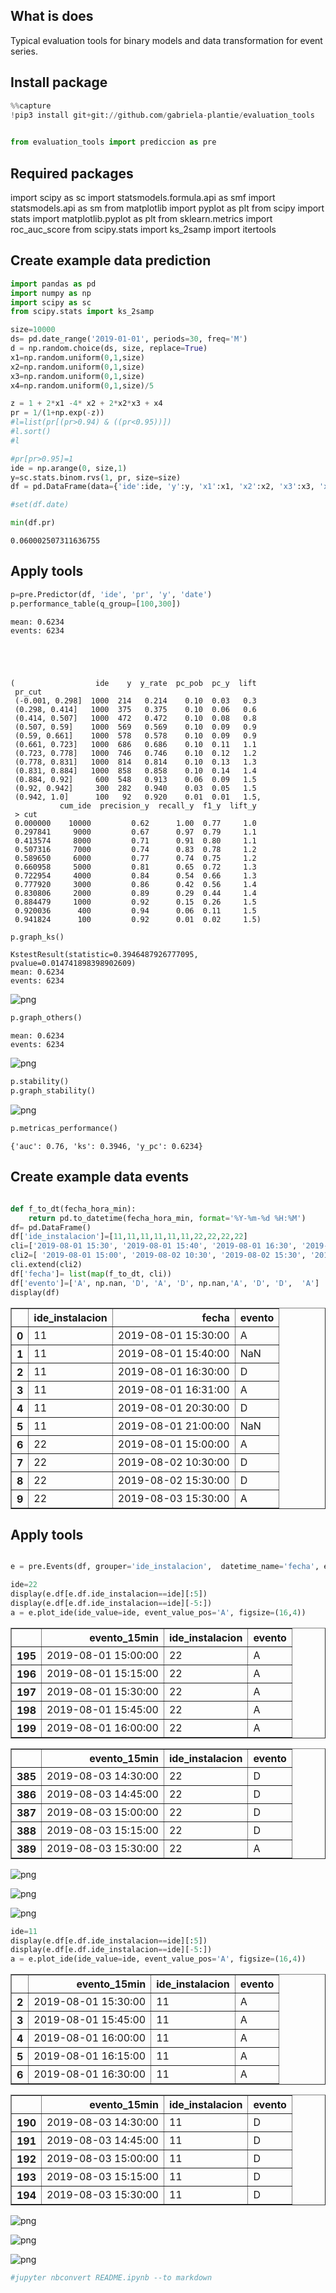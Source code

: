 ## What is does

Typical evaluation tools for binary models and data transformation for event series.

## Install package


```python
%%capture
!pip3 install git+git://github.com/gabriela-plantie/evaluation_tools
    
```


```python
from evaluation_tools import prediccion as pre
```

## Required packages
import scipy as sc
import statsmodels.formula.api as smf
import statsmodels.api as sm
from matplotlib import pyplot as plt
from scipy import stats
import matplotlib.pyplot as plt
from sklearn.metrics import roc_auc_score
from scipy.stats import ks_2samp
import itertools
## Create example data prediction


```python
import pandas as pd
import numpy as np
import scipy as sc
from scipy.stats import ks_2samp
```


```python
size=10000
ds= pd.date_range('2019-01-01', periods=30, freq='M')
d = np.random.choice(ds, size, replace=True)
x1=np.random.uniform(0,1,size)
x2=np.random.uniform(0,1,size)
x3=np.random.uniform(0,1,size)
x4=np.random.uniform(0,1,size)/5

z = 1 + 2*x1 -4* x2 + 2*x2*x3 + x4
pr = 1/(1+np.exp(-z))
#l=list(pr[(pr>0.94) & ((pr<0.95))])
#l.sort()
#l

#pr[pr>0.95]=1
ide = np.arange(0, size,1)
y=sc.stats.binom.rvs(1, pr, size=size)
df = pd.DataFrame(data={'ide':ide, 'y':y, 'x1':x1, 'x2':x2, 'x3':x3, 'x4':x4, 'pr':pr, 'date': d})

#set(df.date)
```


```python
min(df.pr)
```




    0.060002507311636755



## Apply tools


```python
p=pre.Predictor(df, 'ide', 'pr', 'y', 'date')
p.performance_table(q_group=[100,300])
```

    mean: 0.6234
    events: 6234





    (                  ide    y  y_rate  pc_pob  pc_y  lift
     pr_cut                                                
     (-0.001, 0.298]  1000  214   0.214    0.10  0.03   0.3
     (0.298, 0.414]   1000  375   0.375    0.10  0.06   0.6
     (0.414, 0.507]   1000  472   0.472    0.10  0.08   0.8
     (0.507, 0.59]    1000  569   0.569    0.10  0.09   0.9
     (0.59, 0.661]    1000  578   0.578    0.10  0.09   0.9
     (0.661, 0.723]   1000  686   0.686    0.10  0.11   1.1
     (0.723, 0.778]   1000  746   0.746    0.10  0.12   1.2
     (0.778, 0.831]   1000  814   0.814    0.10  0.13   1.3
     (0.831, 0.884]   1000  858   0.858    0.10  0.14   1.4
     (0.884, 0.92]     600  548   0.913    0.06  0.09   1.5
     (0.92, 0.942]     300  282   0.940    0.03  0.05   1.5
     (0.942, 1.0]      100   92   0.920    0.01  0.01   1.5,
               cum_ide  precision_y  recall_y  f1_y  lift_y
     > cut                                                 
     0.000000    10000         0.62      1.00  0.77     1.0
     0.297841     9000         0.67      0.97  0.79     1.1
     0.413574     8000         0.71      0.91  0.80     1.1
     0.507316     7000         0.74      0.83  0.78     1.2
     0.589650     6000         0.77      0.74  0.75     1.2
     0.660958     5000         0.81      0.65  0.72     1.3
     0.722954     4000         0.84      0.54  0.66     1.3
     0.777920     3000         0.86      0.42  0.56     1.4
     0.830806     2000         0.89      0.29  0.44     1.4
     0.884479     1000         0.92      0.15  0.26     1.5
     0.920036      400         0.94      0.06  0.11     1.5
     0.941824      100         0.92      0.01  0.02     1.5)




```python
p.graph_ks()
```

    KstestResult(statistic=0.3946487926777095, pvalue=0.014741898398902609)
    mean: 0.6234
    events: 6234



    
![png](README_files/README_13_1.png)
    



```python
p.graph_others()
```

    mean: 0.6234
    events: 6234



    
![png](README_files/README_14_1.png)
    



```python
p.stability()
p.graph_stability()
```


    
![png](README_files/README_15_0.png)
    



```python
p.metricas_performance()
```




    {'auc': 0.76, 'ks': 0.3946, 'y_pc': 0.6234}



## Create example data events



```python

def f_to_dt(fecha_hora_min):
    return pd.to_datetime(fecha_hora_min, format='%Y-%m-%d %H:%M')
df= pd.DataFrame()
df['ide_instalacion']=[11,11,11,11,11,11,22,22,22,22]
cli=['2019-08-01 15:30', '2019-08-01 15:40', '2019-08-01 16:30', '2019-08-01 16:31','2019-08-01 20:30','2019-08-01 21:00']
cli2=[ '2019-08-01 15:00', '2019-08-02 10:30', '2019-08-02 15:30', '2019-08-03 15:30']
cli.extend(cli2)
df['fecha']= list(map(f_to_dt, cli))
df['evento']=['A', np.nan, 'D', 'A', 'D', np.nan,'A', 'D', 'D',  'A']
display(df)
```


<div>
<style scoped>
    .dataframe tbody tr th:only-of-type {
        vertical-align: middle;
    }

    .dataframe tbody tr th {
        vertical-align: top;
    }

    .dataframe thead th {
        text-align: right;
    }
</style>
<table border="1" class="dataframe">
  <thead>
    <tr style="text-align: right;">
      <th></th>
      <th>ide_instalacion</th>
      <th>fecha</th>
      <th>evento</th>
    </tr>
  </thead>
  <tbody>
    <tr>
      <th>0</th>
      <td>11</td>
      <td>2019-08-01 15:30:00</td>
      <td>A</td>
    </tr>
    <tr>
      <th>1</th>
      <td>11</td>
      <td>2019-08-01 15:40:00</td>
      <td>NaN</td>
    </tr>
    <tr>
      <th>2</th>
      <td>11</td>
      <td>2019-08-01 16:30:00</td>
      <td>D</td>
    </tr>
    <tr>
      <th>3</th>
      <td>11</td>
      <td>2019-08-01 16:31:00</td>
      <td>A</td>
    </tr>
    <tr>
      <th>4</th>
      <td>11</td>
      <td>2019-08-01 20:30:00</td>
      <td>D</td>
    </tr>
    <tr>
      <th>5</th>
      <td>11</td>
      <td>2019-08-01 21:00:00</td>
      <td>NaN</td>
    </tr>
    <tr>
      <th>6</th>
      <td>22</td>
      <td>2019-08-01 15:00:00</td>
      <td>A</td>
    </tr>
    <tr>
      <th>7</th>
      <td>22</td>
      <td>2019-08-02 10:30:00</td>
      <td>D</td>
    </tr>
    <tr>
      <th>8</th>
      <td>22</td>
      <td>2019-08-02 15:30:00</td>
      <td>D</td>
    </tr>
    <tr>
      <th>9</th>
      <td>22</td>
      <td>2019-08-03 15:30:00</td>
      <td>A</td>
    </tr>
  </tbody>
</table>
</div>


## Apply tools
    


```python

e = pre.Events(df, grouper='ide_instalacion',  datetime_name='fecha', event_name='evento', every_x_minutes=15)

ide=22
display(e.df[e.df.ide_instalacion==ide][:5])
display(e.df[e.df.ide_instalacion==ide][-5:])
a = e.plot_ide(ide_value=ide, event_value_pos='A', figsize=(16,4))

```


<div>
<style scoped>
    .dataframe tbody tr th:only-of-type {
        vertical-align: middle;
    }

    .dataframe tbody tr th {
        vertical-align: top;
    }

    .dataframe thead th {
        text-align: right;
    }
</style>
<table border="1" class="dataframe">
  <thead>
    <tr style="text-align: right;">
      <th></th>
      <th>evento_15min</th>
      <th>ide_instalacion</th>
      <th>evento</th>
    </tr>
  </thead>
  <tbody>
    <tr>
      <th>195</th>
      <td>2019-08-01 15:00:00</td>
      <td>22</td>
      <td>A</td>
    </tr>
    <tr>
      <th>196</th>
      <td>2019-08-01 15:15:00</td>
      <td>22</td>
      <td>A</td>
    </tr>
    <tr>
      <th>197</th>
      <td>2019-08-01 15:30:00</td>
      <td>22</td>
      <td>A</td>
    </tr>
    <tr>
      <th>198</th>
      <td>2019-08-01 15:45:00</td>
      <td>22</td>
      <td>A</td>
    </tr>
    <tr>
      <th>199</th>
      <td>2019-08-01 16:00:00</td>
      <td>22</td>
      <td>A</td>
    </tr>
  </tbody>
</table>
</div>



<div>
<style scoped>
    .dataframe tbody tr th:only-of-type {
        vertical-align: middle;
    }

    .dataframe tbody tr th {
        vertical-align: top;
    }

    .dataframe thead th {
        text-align: right;
    }
</style>
<table border="1" class="dataframe">
  <thead>
    <tr style="text-align: right;">
      <th></th>
      <th>evento_15min</th>
      <th>ide_instalacion</th>
      <th>evento</th>
    </tr>
  </thead>
  <tbody>
    <tr>
      <th>385</th>
      <td>2019-08-03 14:30:00</td>
      <td>22</td>
      <td>D</td>
    </tr>
    <tr>
      <th>386</th>
      <td>2019-08-03 14:45:00</td>
      <td>22</td>
      <td>D</td>
    </tr>
    <tr>
      <th>387</th>
      <td>2019-08-03 15:00:00</td>
      <td>22</td>
      <td>D</td>
    </tr>
    <tr>
      <th>388</th>
      <td>2019-08-03 15:15:00</td>
      <td>22</td>
      <td>D</td>
    </tr>
    <tr>
      <th>389</th>
      <td>2019-08-03 15:30:00</td>
      <td>22</td>
      <td>A</td>
    </tr>
  </tbody>
</table>
</div>



    
![png](README_files/README_20_2.png)
    



    
![png](README_files/README_20_3.png)
    



    
![png](README_files/README_20_4.png)
    



```python
ide=11
display(e.df[e.df.ide_instalacion==ide][:5])
display(e.df[e.df.ide_instalacion==ide][-5:])
a = e.plot_ide(ide_value=ide, event_value_pos='A', figsize=(16,4))

```


<div>
<style scoped>
    .dataframe tbody tr th:only-of-type {
        vertical-align: middle;
    }

    .dataframe tbody tr th {
        vertical-align: top;
    }

    .dataframe thead th {
        text-align: right;
    }
</style>
<table border="1" class="dataframe">
  <thead>
    <tr style="text-align: right;">
      <th></th>
      <th>evento_15min</th>
      <th>ide_instalacion</th>
      <th>evento</th>
    </tr>
  </thead>
  <tbody>
    <tr>
      <th>2</th>
      <td>2019-08-01 15:30:00</td>
      <td>11</td>
      <td>A</td>
    </tr>
    <tr>
      <th>3</th>
      <td>2019-08-01 15:45:00</td>
      <td>11</td>
      <td>A</td>
    </tr>
    <tr>
      <th>4</th>
      <td>2019-08-01 16:00:00</td>
      <td>11</td>
      <td>A</td>
    </tr>
    <tr>
      <th>5</th>
      <td>2019-08-01 16:15:00</td>
      <td>11</td>
      <td>A</td>
    </tr>
    <tr>
      <th>6</th>
      <td>2019-08-01 16:30:00</td>
      <td>11</td>
      <td>A</td>
    </tr>
  </tbody>
</table>
</div>



<div>
<style scoped>
    .dataframe tbody tr th:only-of-type {
        vertical-align: middle;
    }

    .dataframe tbody tr th {
        vertical-align: top;
    }

    .dataframe thead th {
        text-align: right;
    }
</style>
<table border="1" class="dataframe">
  <thead>
    <tr style="text-align: right;">
      <th></th>
      <th>evento_15min</th>
      <th>ide_instalacion</th>
      <th>evento</th>
    </tr>
  </thead>
  <tbody>
    <tr>
      <th>190</th>
      <td>2019-08-03 14:30:00</td>
      <td>11</td>
      <td>D</td>
    </tr>
    <tr>
      <th>191</th>
      <td>2019-08-03 14:45:00</td>
      <td>11</td>
      <td>D</td>
    </tr>
    <tr>
      <th>192</th>
      <td>2019-08-03 15:00:00</td>
      <td>11</td>
      <td>D</td>
    </tr>
    <tr>
      <th>193</th>
      <td>2019-08-03 15:15:00</td>
      <td>11</td>
      <td>D</td>
    </tr>
    <tr>
      <th>194</th>
      <td>2019-08-03 15:30:00</td>
      <td>11</td>
      <td>D</td>
    </tr>
  </tbody>
</table>
</div>



    
![png](README_files/README_21_2.png)
    



    
![png](README_files/README_21_3.png)
    



    
![png](README_files/README_21_4.png)
    



```python
#jupyter nbconvert README.ipynb --to markdown
```

